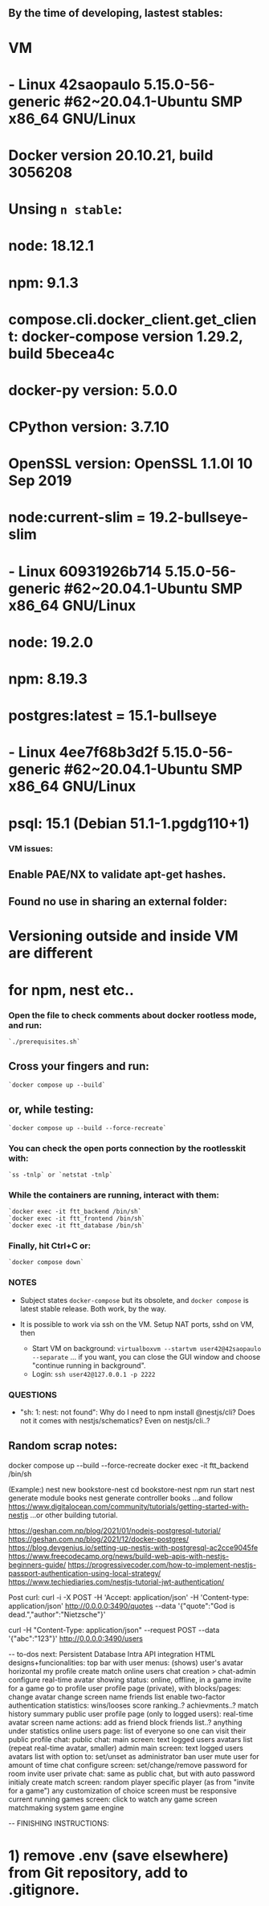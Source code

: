 ## By the time of developing, lastest stables:
# VM
# - Linux 42saopaulo 5.15.0-56-generic #62~20.04.1-Ubuntu SMP x86_64 GNU/Linux
#   Docker version 20.10.21, build 3056208
#   Unsing `n stable`:
#   node: 18.12.1
#   npm: 9.1.3
#   compose.cli.docker_client.get_client: docker-compose version 1.29.2, build 5becea4c
#   docker-py version: 5.0.0
#   CPython version: 3.7.10
#   OpenSSL version: OpenSSL 1.1.0l  10 Sep 2019
# node:current-slim = 19.2-bullseye-slim
# - Linux 60931926b714 5.15.0-56-generic #62~20.04.1-Ubuntu SMP x86_64 GNU/Linux
#    node: 19.2.0
#    npm: 8.19.3
# postgres:latest = 15.1-bullseye
# - Linux 4ee7f68b3d2f 5.15.0-56-generic #62~20.04.1-Ubuntu SMP x86_64 GNU/Linux
#    psql: 15.1 (Debian 51.1-1.pgdg110+1)

### VM issues:
## Enable PAE/NX to validate apt-get hashes.
## Found no use in sharing an external folder:
# Versioning outside and inside VM are different
# for npm, nest etc..

### Open the file to check comments about docker rootless mode, and run:
	`./prerequisites.sh`
## Cross your fingers and run:
	`docker compose up --build`
## or, while testing:
	`docker compose up --build --force-recreate`

### You can check the open ports connection by the rootlesskit with:
	`ss -tnlp` or `netstat -tnlp`

### While the containers are running, interact with them:
	`docker exec -it ftt_backend /bin/sh`
	`docker exec -it ftt_frontend /bin/sh`
	`docker exec -it ftt_database /bin/sh`

### Finally, hit Ctrl+C or:
	`docker compose down`

### NOTES

- Subject states `docker-compose` but its obsolete, and `docker compose` is
  latest stable release. Both work, by the way.

- It is possible to work via ssh on the VM. Setup NAT ports, sshd on VM, then
	- Start VM on background:
		`virtualboxvm --startvm user42@42saopaulo --separate`
	...	if you want, you can close the GUI window and choose
		"continue running in background".
	- Login:
		`ssh user42@127.0.0.1 -p 2222`

### QUESTIONS

- "sh: 1: nest: not found":
Why do I need to npm install @nestjs/cli? Does not it comes with nestjs/schematics?
Even on nestjs/cli..?

## Random scrap notes:

docker compose up --build --force-recreate
docker exec -it ftt_backend /bin/sh

(Example:)
nest new bookstore-nest
cd bookstore-nest
npm run start
nest generate module books
nest generate controller books
...and follow https://www.digitalocean.com/community/tutorials/getting-started-with-nestjs
...or other building tutorial.


https://geshan.com.np/blog/2021/01/nodejs-postgresql-tutorial/
https://geshan.com.np/blog/2021/12/docker-postgres/
https://blog.devgenius.io/setting-up-nestjs-with-postgresql-ac2cce9045fe
https://www.freecodecamp.org/news/build-web-apis-with-nestjs-beginners-guide/
https://progressivecoder.com/how-to-implement-nestjs-passport-authentication-using-local-strategy/
https://www.techiediaries.com/nestjs-tutorial-jwt-authentication/

Post curl:
curl -i -X POST -H 'Accept: application/json' -H 'Content-type: application/json' http://0.0.0.0:3490/quotes --data '{"quote":"God is dead.","author":"Nietzsche"}'

curl -H "Content-Type: application/json" --request POST --data '{"abc":"123"}' http://0.0.0.0:3490/users

-- to-dos next:
Persistent Database
Intra API integration
HTML designs+funcionalities:
  top bar with user menus:
    (shows) user's avatar horizontal
	my profile
	create match
	online users
	chat creation > chat-admin configure
  real-time avatar showing status:
    online, offline, in a game
    invite for a game
    go to profile
  user profile page (private), with blocks/pages:
	change avatar
	change screen name
	friends list
	enable two-factor authentication
	statistics:
	  wins/looses
	  score
	  ranking..? achievments..?
	  match history summary
  public user profile page (only to logged users):
	real-time avatar
	screen name
    actions:
	  add as friend
	  block
	friends list..?
	anything under statistics
  online users page:
    list of everyone so one can visit their public profile
  chat:
	public chat:
	  main screen:
	    text
        logged users avatars list (repeat real-time avatar, smaller)
	  admin main screen:
	    text
        logged users avatars list with option to:
	      set/unset as administrator 
		  ban user
		  mute user for amount of time
		chat configure screen:
		  set/change/remove password for room
		  invite user
    private chat:
	  same as public chat, but with auto password initialy
  create match screen:
    random player
	specific player (as from "invite for a game")
	any customization of choice
	screen must be responsive
  current running games screen:
    click to watch any
  game screen
  matchmaking system
  game engine
  



-- FINISHING INSTRUCTIONS:
# 1) remove .env (save elsewhere) from Git repository, add to .gitignore.

